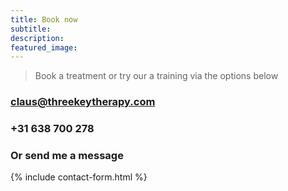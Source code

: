 ```yaml
---
title: Book now
subtitle: 
description:
featured_image: 
---
```


> Book a treatment or try our a training via the options below 

### [claus@threekeytherapy.com](mailto:claus@threekeytherapy.com)

### +31 638 700 278

### Or send me a message

{% include contact-form.html %}


